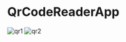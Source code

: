 # QrCodeReaderApp


![qr1](https://user-images.githubusercontent.com/99701409/155057368-1c60882e-ac4f-4595-9b26-4b39d3669fa0.png)
![qr2](https://user-images.githubusercontent.com/99701409/155057395-11c1731b-47cc-4a83-bbdc-c1484d5b1452.png)
